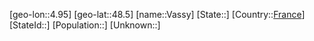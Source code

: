 ﻿---
location: [48.5,4.95]
type: City
tags:
- geo/City


SpocWebEntityId: 35221
isDeleted: false
confidential: public

---
[geo-lon::4.95]
[geo-lat::48.5]
[name::Vassy]
[State::]
[Country::[France](geo/Continent/Europe/France.md)]
[StateId::]
[Population::]
[Unknown::]

